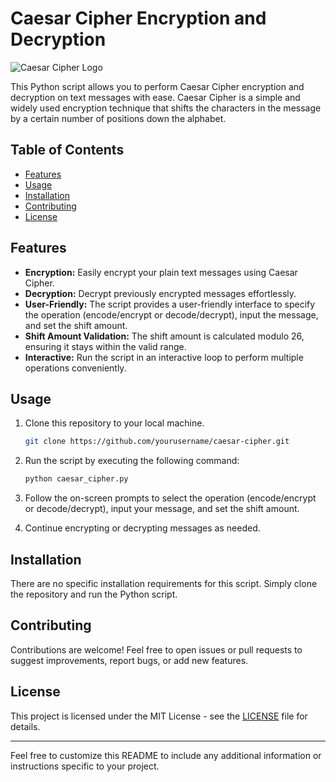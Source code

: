 # Caesar Cipher Encryption and Decryption

![Caesar Cipher Logo](caesar_logo.png)

This Python script allows you to perform Caesar Cipher encryption and decryption on text messages with ease. Caesar Cipher is a simple and widely used encryption technique that shifts the characters in the message by a certain number of positions down the alphabet.

## Table of Contents

- [Features](#features)
- [Usage](#usage)
- [Installation](#installation)
- [Contributing](#contributing)
- [License](#license)

## Features

- **Encryption:** Easily encrypt your plain text messages using Caesar Cipher.
- **Decryption:** Decrypt previously encrypted messages effortlessly.
- **User-Friendly:** The script provides a user-friendly interface to specify the operation (encode/encrypt or decode/decrypt), input the message, and set the shift amount.
- **Shift Amount Validation:** The shift amount is calculated modulo 26, ensuring it stays within the valid range.
- **Interactive:** Run the script in an interactive loop to perform multiple operations conveniently.

## Usage

1. Clone this repository to your local machine.

   ```bash
   git clone https://github.com/yourusername/caesar-cipher.git
   ```

2. Run the script by executing the following command:

   ```bash
   python caesar_cipher.py
   ```

3. Follow the on-screen prompts to select the operation (encode/encrypt or decode/decrypt), input your message, and set the shift amount.

4. Continue encrypting or decrypting messages as needed.

## Installation

There are no specific installation requirements for this script. Simply clone the repository and run the Python script.

## Contributing

Contributions are welcome! Feel free to open issues or pull requests to suggest improvements, report bugs, or add new features.

## License

This project is licensed under the MIT License - see the [LICENSE](LICENSE) file for details.

---

Feel free to customize this README to include any additional information or instructions specific to your project.
